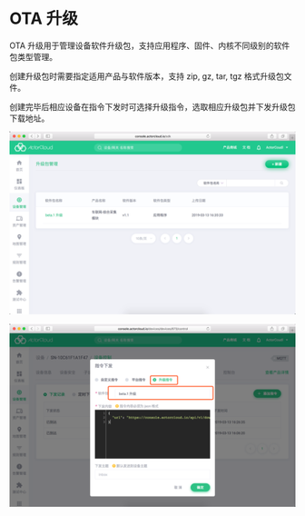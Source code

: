 # OTA 升级

OTA 升级用于管理设备软件升级包，支持应用程序、固件、内核不同级别的软件包类型管理。

创建升级包时需要指定适用产品与软件版本，支持 zip, gz, tar, tgz 格式升级包文件。

创建完毕后相应设备在指令下发时可选择升级指令，选取相应升级包并下发升级包下载地址。

![sdk](_assets/image-20190313163624340.png)



![sdk_select](_assets/image-20190313163706719.png)
